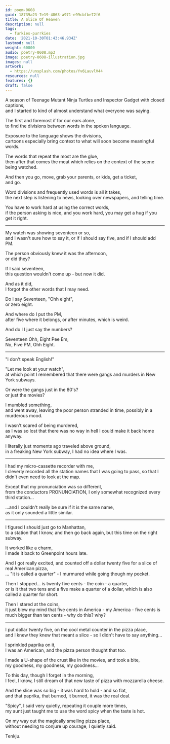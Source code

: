 ```yaml
---
id: poem-0608
guid: 18739a23-7e19-4863-a971-e99cbfbe72f6
title: A Slice Of Heaven
description: null
tags:
  - furkies-purrkies
date: '2021-10-30T01:43:46.934Z'
lastmod: null
weight: 60800
audio: poetry-0608.mp3
image: poetry-0608-illustration.jpg
images: null
artwork:
  - https://unsplash.com/photos/Yv6LauvlV44
resources: null
features: {}
draft: false
---
```


A season of Teenage Mutant Ninja Turtles and Inspector Gadget with closed captions,\
and I started to kind of almost understand what everyone was saying.

The first and foremost if for our ears alone,\
to find the divisions between words in the spoken language.

Exposure to the language shows the divisions,\
cartoons especially bring context to what will soon become meaningful words.

The words that repeat the most are the glue,\
then after that comes the meat which relies on the context of the scene being watched.

And then you go, move, grab your parents, or kids, get a ticket,\
and go.

Word divisions and frequently used words is all it takes,\
the next step is listening to news, looking over newspapers, and telling time.

You have to work hard at using the correct words,\
if the person asking is nice, and you work hard, you may get a hug if you get it right.

---

My watch was showing seventeen or so,\
and I wasn't sure how to say it, or if I should say five, and if I should add PM.

The person obviously knew it was the afternoon,\
or did they?

If I said seventeen,\
this question wouldn't come up - but now it did.

And as it did,\
I forgot the other words that I may need.

Do I say Seventeen, "Ohh eight",\
or zero eight.

And where do I put the PM,\
after five where it belongs, or after minutes, which is weird.

And do I I just say the numbers?

Seventeen Ohh, Eight Pee Em,\
No, Five PM, Ohh Eight.

---

"I don't speak English!"

"Let me look at your watch",\
at which point I remembered that there were gangs and murders in New York subways.

Or were the gangs just in the 80's?\
or just the movies?

I mumbled something,\
and went away, leaving the poor person stranded in time, possibly in a murderous mood.

I wasn't scared of being murdered,\
as I was so lost that there was no way in hell I could make it back home anyway.

I literally just moments ago traveled above ground,\
in a freaking New York subway, I had no idea where I was.

---

I had my micro-cassette recorder with me,\
I cleverly recorded all the station names that I was going to pass, so that I didn't even need to look at the map.

Except that my pronunciation was so different,\
from the conductors PRONUNCIATION, I only somewhat recognized every third station...

...and I couldn't really be sure if it is the same name,\
as it only sounded a little similar.

---

I figured I should just go to Manhattan,\
to a station that I know, and then go back again, but this time on the right subway.

It worked like a charm,\
I made it back to Greenpoint hours late.

And I got really excited, and counted off a dollar twenty five for a slice of real American pizza,\
... "it is called a quarter" - I murmured while going though my pocket.

Then I stopped... is twenty five cents - the coin - a quarter,\
or is it that two tens and a five make a quarter of a dollar, which is also called a quarter for short.

Then I stared at the coins,\
it just blew my mind that five cents in America - my America - five cents is much bigger than ten cents - why do this? why?

---

I put dollar twenty five, on the cool metal counter in the pizza place,\
and I knew they knew that meant a slice - so I didn't have to say anything...

I sprinkled paprika on it,\
I was an American, and the pizza person thought that too.

I made a U-shape of the crust like in the movies, and took a bite,\
my goodness, my goodness, my goodness...

To this day, though I forget in the morning,\
I feel, I know, I still dream of that new taste of pizza with mozzarella cheese.

And the slice was so big - it was hard to hold - and so flat,\
and that paprika, that burned, it burned, it was the real deal.

"Spicy", I said very quietly, repeating it couple more times,\
my aunt just taught me to use the word spicy when the taste is hot.

On my way out the magically smelling pizza place,\
without needing to conjure up courage, I quietly said.

Tenkju.
